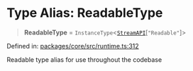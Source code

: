 # Type Alias: ReadableType

> **ReadableType** = `InstanceType`\<[`StreamAPI`](runtime.Interface.StreamAPI.md)\[`"Readable"`\]\>

Defined in: [packages/core/src/runtime.ts:312](https://github.com/vdeantoni/unblessed/blob/alpha/packages/core/src/runtime.ts#L312)

Readable type alias for use throughout the codebase
